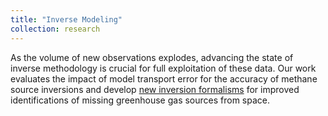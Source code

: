 ```yaml
---
title: "Inverse Modeling"
collection: research
---
```

As the volume of new observations explodes, advancing the state of inverse methodology is crucial for full exploitation of these data. Our work evaluates the impact of model transport error for the accuracy of methane source inversions and develop [new inversion formalisms](https://gmd.copernicus.org/articles/14/7775/2021/) for improved identifications of missing greenhouse gas sources from space.
